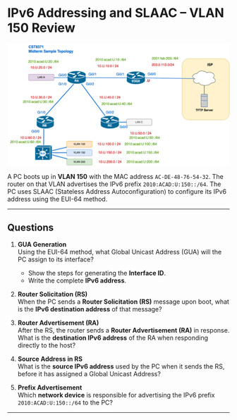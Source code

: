 # IPv6 Addressing and SLAAC – VLAN 150 Review
![Midterm Topology](img/midterm-sample-topology.png)

A PC boots up in **VLAN 150** with the MAC address `AC-DE-48-76-54-32`. The router on that VLAN advertises the IPv6 prefix `2010:ACAD:U:150::/64`. The PC uses SLAAC (Stateless Address Autoconfiguration) to configure its IPv6 address using the EUI-64 method.

---

## Questions

1. **GUA Generation**  
   Using the EUI-64 method, what Global Unicast Address (GUA) will the PC assign to its interface?  
   - Show the steps for generating the **Interface ID**.  
   - Write the complete **IPv6 address**.

2. **Router Solicitation (RS)**  
   When the PC sends a **Router Solicitation (RS)** message upon boot, what is the **IPv6 destination address** of that message?

3. **Router Advertisement (RA)**  
   After the RS, the router sends a **Router Advertisement (RA)** in response. What is the **destination IPv6 address** of the RA when responding directly to the host?

4. **Source Address in RS**  
   What is the **source IPv6 address** used by the PC when it sends the RS, before it has assigned a Global Unicast Address?

5. **Prefix Advertisement**  
   Which **network device** is responsible for advertising the IPv6 prefix `2010:ACAD:U:150::/64` to the PC?

---
